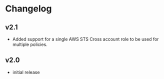# Changelog

## v2.1

- Added support for a single AWS STS Cross account role to be used for multiple policies.

## v2.0

- initial release

